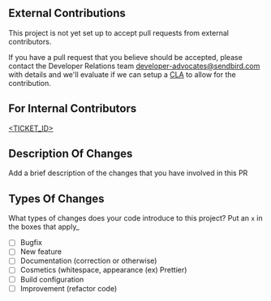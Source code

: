 
## External Contributions

This project is not yet set up to accept pull requests from external contributors.

If you have a pull request that you believe should be accepted, please contact
the Developer Relations team <developer-advocates@sendbird.com> with details
and we'll evaluate if we can setup a [CLA](https://en.wikipedia.org/wiki/Contributor_License_Agreement) to allow for the contribution.

## For Internal Contributors

[<TICKET_ID>](https://sendbird.atlassian.net/browse/<TICKET_ID>)

## Description Of Changes

Add a brief description of the changes that you have involved in this PR

## Types Of Changes

What types of changes does your code introduce to this project?
Put an `x` in the boxes that apply_

- [ ] Bugfix
- [ ] New feature
- [ ] Documentation (correction or otherwise)
- [ ] Cosmetics (whitespace, appearance (ex) Prettier)
- [ ] Build configuration
- [ ] Improvement (refactor code)
